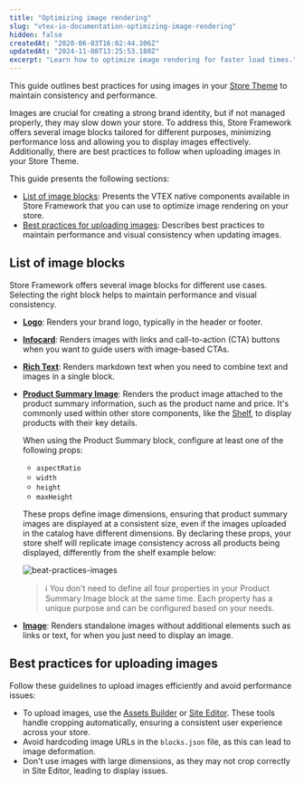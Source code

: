 ```yaml
---
title: "Optimizing image rendering"
slug: "vtex-io-documentation-optimizing-image-rendering"
hidden: false
createdAt: "2020-06-03T16:02:44.306Z"
updatedAt: "2024-11-08T13:25:53.180Z"
excerpt: "Learn how to optimize image rendering for faster load times."
---
```


This guide outlines best practices for using images in your [Store Theme](https://developers.vtex.com/docs/guides/vtex-io-documentation-store-theme) to maintain consistency and performance.

Images are crucial for creating a strong brand identity, but if not managed properly, they may slow down your store. To address this, Store Framework offers several image blocks tailored for different purposes, minimizing performance loss and allowing you to display images effectively. Additionally, there are best practices to follow when uploading images in your Store Theme.

This guide presents the following sections:

- [List of image blocks](#list-of-image-blocks): Presents the VTEX native components available in Store Framework that you can use to optimize image rendering on your store.
- [Best practices for uploading images](#best-practices-for-uploading-images): Describes best practices to maintain performance and visual consistency when updating images.

## List of image blocks

Store Framework offers several image blocks for different use cases. Selecting the right block helps to maintain performance and visual consistency.

- [**Logo**](https://developers.vtex.com/docs/apps/vtex.store-components/logo): Renders your brand logo, typically in the header or footer.
- [**Infocard**](https://developers.vtex.com/docs/apps/vtex.store-components/infocard): Renders images with links and call-to-action (CTA) buttons when you want to guide users with image-based CTAs.
- [**Rich Text**](https://developers.vtex.com/docs/apps/vtex.rich-text): Renders markdown text when you need to combine text and images in a single block.
- [**Product Summary Image**](https://developers.vtex.com/docs/apps/vtex.product-summary/productsummaryimage): Renders the product image attached to the product summary information, such as the product name and price. It's commonly used within other store components, like the [Shelf](https://developers.vtex.com/docs/apps/vtex.shelf), to display products with their key details.

  When using the Product Summary block, configure at least one of the following props:
  - `aspectRatio`
  - `width`
  - `height`
  - `maxHeight`

  These props define image dimensions, ensuring that product summary images are displayed at a consistent size, even if the images uploaded in the catalog have different dimensions. By declaring these props, your store shelf will replicate image consistency across all products being displayed, differently from the shelf example below:

  ![beat-practices-images](https://cdn.jsdelivr.net/gh/vtexdocs/dev-portal-content@main/images/vtex-io-documentation-best-practices-for-rendering-images-0.png)

  > ℹ️ You don't need to define all four properties in your Product Summary Image block at the same time. Each property has a unique purpose and can be configured based on your needs.

- [**Image**](https://developers.vtex.com/docs/apps/vtex.store-components/image): Renders standalone images without additional elements such as links or text, for when you just need to display an image.

## Best practices for uploading images

Follow these guidelines to upload images efficiently and avoid performance issues:

- To upload images, use the [Assets Builder](https://developers.vtex.com/docs/guides/vtex-io-documentation-assets-builder) or [Site Editor](https://developers.vtex.com/docs/guides/working-with-site-editor). These tools handle cropping automatically, ensuring a consistent user experience across your store.
- Avoid hardcoding image URLs in the `blocks.json` file, as this can lead to image deformation.
- Don't use images with large dimensions, as they may not crop correctly in Site Editor, leading to display issues.
